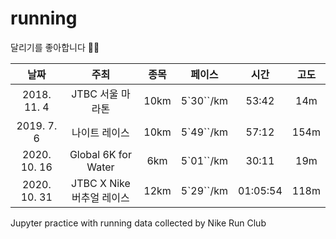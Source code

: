 # running   
달리기를 좋아합니다 🏃‍♂️  

|날짜|주최|종목|페이스|시간|고도|
|:-:|:-----:|:-:|:-------:|:-------:|:-:|
|2018. 11. 4|JTBC 서울 마라톤|10km|5\`30\`\`/km|53:42|14m|  
|2019. 7. 6|나이트 레이스|10km|5\`49\`\`/km|57:12|154m|  
|2020. 10. 16|Global 6K for Water|6km|5\`01\`\`/km|30:11|19m|  
|2020. 10. 31|JTBC X Nike 버추얼 레이스|12km|5\`29\`\`/km|01:05:54|118m|  

Jupyter practice with running data collected by Nike Run Club